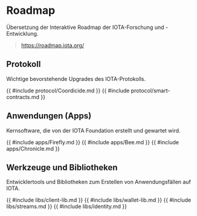 # Roadmap
Übersetzung der Interaktive Roadmap der IOTA-Forschung und -Entwicklung.

> https://roadmap.iota.org/

## Protokoll
Wichtige bevorstehende Upgrades des IOTA-Protokolls.

{{ #include protocol/Coordicide.md }}
{{ #include protocol/smart-contracts.md }}

## Anwendungen (Apps)
Kernsoftware, die von der IOTA Foundation erstellt und gewartet wird.

{{ #include apps/Firefly.md }}
{{ #include apps/Bee.md }}
{{ #include apps/Chronicle.md }}

## Werkzeuge und Bibliotheken
Entwicklertools und Bibliotheken zum Erstellen von Anwendungsfällen auf IOTA.

{{ #include libs/client-lib.md }}
{{ #include libs/wallet-lib.md }}
{{ #include libs/streams.md }}
{{ #include libs/identity.md }}

